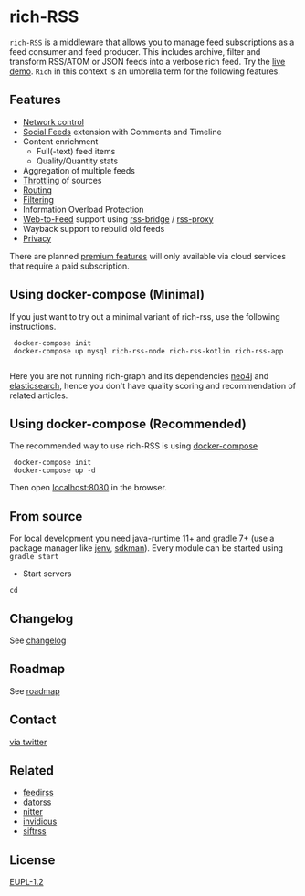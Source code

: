 # rich-RSS

`rich-RSS` is a middleware that allows you to manage feed subscriptions as a feed consumer and feed producer. This includes archive, filter and transform RSS/ATOM or JSON feeds into a verbose rich feed. Try the [live demo](https://richrss.migor.org/). `Rich` in this context is an umbrella term for the following features.

## Features

- [Network control](docs/Network-Control.md)
- [Social Feeds](docs/Social-RSS.md) extension with Comments and Timeline
- Content enrichment 
  - Full(-text) feed items
  - Quality/Quantity stats
- Aggregation of multiple feeds
- [Throttling](docs/Throttling.md) of sources
- [Routing](docs/Routing.md)
- [Filtering](docs/Filtering.md)
- Information Overload Protection
- [Web-to-Feed](docs/Web-to-Feed.md) support using [rss-bridge](https://github.com/RSS-Bridge/rss-bridge) / [rss-proxy](https://github.com/damoeb/rss-proxy)
- Wayback support to rebuild old feeds
- [Privacy](docs/Privacy.md)

There are planned [premium features](roadmap.md) will only available via cloud services that require a paid subscription.


## Using docker-compose (Minimal)
If you just want to try out a minimal variant of rich-rss, use the following instructions. 

```
 docker-compose init
 docker-compose up mysql rich-rss-node rich-rss-kotlin rich-rss-app
 
```
Here you are not running rich-graph and its dependencies [neo4j](https://neo4j.com/) and [elasticsearch](https://www.elastic.co/elasticsearch/), hence you don't have quality scoring and recommendation of related articles.



## Using docker-compose (Recommended)

The recommended way to use rich-RSS is using [docker-compose](https://docs.docker.com/compose/)

```
 docker-compose init
 docker-compose up -d
```
Then open [localhost:8080](http://localhost:8080) in the browser. 


## From source

For local development you need java-runtime 11+ and gradle 7+ (use a package manager like [jenv](https://www.jenv.be/), [sdkman](https://sdkman.io/)). Every module can be started using `gradle start`


- Start servers
```
cd 

```

## Changelog
See [changelog](changelog.md)

## Roadmap
See [roadmap](roadmap.md)

## Contact
[via twitter](https://twitter.com/damoeb)

## Related
- [feedirss](https://www.feedirss.com/)
- [datorss](https://www.datorss.com/)
- [nitter](https://github.com/zedeus/nitter)
- [invidious](https://github.com/iv-org/invidious)
- [siftrss](https://siftrss.com/)

## License
[EUPL-1.2](https://opensource.org/licenses/EUPL-1.2)
